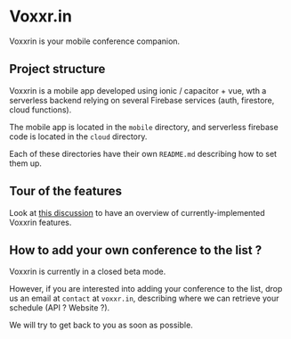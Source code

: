 # Voxxr.in

Voxxrin is your mobile conference companion.

## Project structure

Voxxrin is a mobile app developed using ionic / capacitor + vue, wth a serverless backend relying on several Firebase services (auth, firestore, cloud functions).

The mobile app is located in the `mobile` directory, and serverless firebase code is located in the `cloud` directory.

Each of these directories have their own `README.md` describing how to set them up.

## Tour of the features

Look at [this discussion](https://github.com/voxxrin/voxxrin3/discussions/61) to have an overview of currently-implemented Voxxrin features.

## How to add your own conference to the list ?

Voxxrin is currently in a closed beta mode.

However, if you are interested into adding your conference to the list, drop us an email at `contact` at `voxxr.in`, describing where we can retrieve your schedule (API ? Website ?).

We will try to get back to you as soon as possible.

